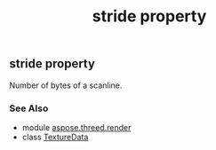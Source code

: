 ﻿---
title: stride property
second_title: Aspose.3D for Python via .NET API References
description: 
type: docs
weight: 110
url: /python-net/aspose.threed.render/texturedata/stride/
is_root: false
---

## stride property


Number of bytes of a scanline.

### See Also
* module [aspose.threed.render](../../)
* class [TextureData](/3d/python-net/aspose.threed.render/texturedata)
